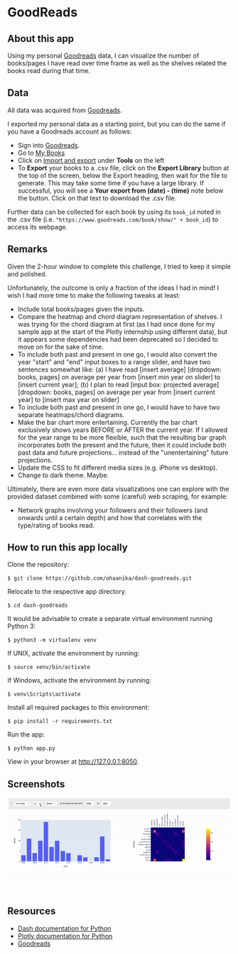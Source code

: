 # GoodReads 

## About this app

Using my personal [Goodreads](https://www.goodreads.com/) data, I can visualize the number of books/pages I have read over time frame as well as the shelves related the books read during that time.

## Data

All data was acquired from [Goodreads](https://www.goodreads.com/).

I exported my personal data as a starting point, but you can do the same if you have a Goodreads account as follows:
* Sign into [Goodreads](https://www.goodreads.com/).
* Go to [My Books](https://www.goodreads.com/review/list)
* Click on [Import and export](https://www.goodreads.com/review/import) under **Tools** on the left
* To **Export** your books to a .csv file, click on the **Export Library** button at the top of the screen, below the Export heading, then wait for the file to generate. This may take some time if you have a large library. If successful, you will see a **Your export from (date) - (time)** note below the button. Click on that text to download the .csv file.

Further data can be collected for each book by using its `book_id` noted in the .csv file (i.e. `"https://www.goodreads.com/book/show/" + book_id`) to access its webpage.

## Remarks

Given the 2-hour window to complete this challenge, I tried to keep it simple and polished. 

Unfortunately, the outcome is only a fraction of the ideas I had in mind! I wish I had more time to make the following tweaks at least:
* Include total books/pages given the inputs.
* Compare the heatmap and chord diagram representation of shelves. I was trying for the chord diagram at first (as I had once done for my sample app at the start of the Plotly internship using different data), but it appears some dependencies had been deprecated so I decided to move on for the sake of time. 
* To include both past and present in one go, I would also convert the year "start" and "end" input boxes to a range slider, and have two sentences somewhat like: (a) I have read [insert average] [dropdown: books, pages] on average per year from [insert min year on slider] to [insert current year]; (b) I plan to read [input box: projected average] [dropdown: books, pages] on average per year from [insert current year] to [insert max year on slider] 
* To include both past and present in one go, I would have to have two separate heatmaps/chord diagrams.
* Make the bar chart more entertaining. Currently the bar chart exclusively shows years BEFORE or AFTER the current year. If I allowed for the year range to be more flexible, such that the resulting bar graph incorporates both the present and the future, then it could include both past data and future projections... instead of the "unentertaining" future projections.
* Update the CSS to fit different media sizes (e.g. iPhone vs desktop).
* Change to dark theme. Maybe. 

Ultimately, there are even more data visualizations one can explore with the provided dataset combined with some (careful) web scraping, for example:
* Network graphs involving your followers and their followers (and onwards until a certain depth) and how that correlates with the type/rating of books read.

## How to run this app locally

Clone the repository:

```
$ git clone https://github.com/ohaanika/dash-goodreads.git
```

Relocate to the respective app directory.

```
$ cd dash-goodreads
```

It would be advisable to create a separate virtual environment running Python 3:

```
$ python3 -m virtualenv venv
```

If UNIX, activate the environment by running:

```
$ source venv/bin/activate
```

If Windows, activate the environment by running:

```
$ venv\Scripts\activate
```

Install all required packages to this environment:

```
$ pip install -r requirements.txt
```

Run the app:

```
$ python app.py
```

View in your browser at http://127.0.0.1:8050.

## Screenshots

![demo/demo.gif](demo/demo.gif)

## Resources

* [Dash documentation for Python](https://dash.plotly.com/)
* [Plotly documentation for Python](https://plotly.com/python/)
* [Goodreads](https://www.goodreads.com/)
